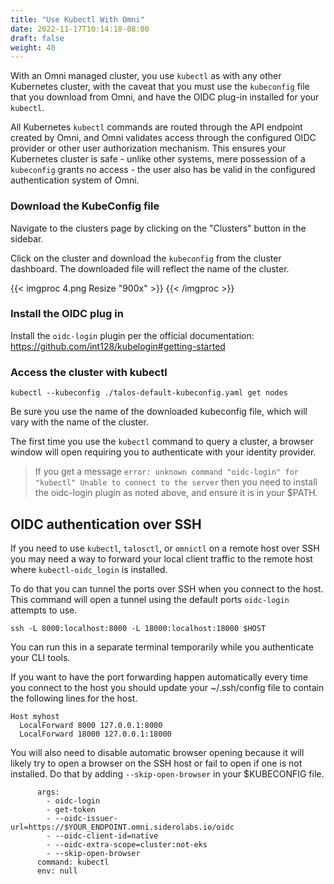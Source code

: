 ```yaml
---
title: "Use Kubectl With Omni"
date: 2022-11-17T10:14:18-08:00
draft: false
weight: 40
---
```


With an Omni managed cluster, you use `kubectl` as with any other Kubernetes cluster, with the caveat that you must use the `kubeconfig` file that you download from Omni, and have the OIDC plug-in installed for your `kubectl`.

All Kubernetes `kubectl` commands are routed through the API endpoint created by Omni, and Omni validates access through the configured OIDC provider or other user authorization mechanism.
This ensures your Kubernetes cluster is safe - unlike other systems, mere possession of a `kubeconfig` grants no access - the user also has be valid in the configured authentication system of Omni.

### Download the KubeConfig file
Navigate to the clusters page by clicking on the "Clusters" button in the sidebar.

Click on the cluster and download the `kubeconfig` from the cluster dashboard.
The downloaded file will reflect the name of the cluster.

{{< imgproc 4.png Resize "900x" >}}
{{< /imgproc >}}

### Install the OIDC plug in
Install the `oidc-login` plugin per the official documentation: https://github.com/int128/kubelogin#getting-started

### Access the cluster with kubectl
```
kubectl --kubeconfig ./talos-default-kubeconfig.yaml get nodes
```
Be sure you use the name of the downloaded kubeconfig file, which will vary with the name of the cluster.

The first time you use the `kubectl` command to query a cluster, a browser window will open requiring you to authenticate with your identity provider.

 > If you get a message `error: unknown command "oidc-login" for "kubectl" Unable to connect to the server` then you need to install the oidc-login plugin as noted above, and ensure it is in your $PATH.


## OIDC authentication over SSH
If you need to use `kubectl`, `talosctl`, or `omnictl` on a remote host over SSH you may need a way to forward your local client traffic to the remote host where `kubectl-oidc_login` is installed.

To do that you can tunnel the ports over SSH when you connect to the host.
This command will open a tunnel using the default ports `oidc-login` attempts to use.

```
ssh -L 8000:localhost:8000 -L 18000:localhost:18000 $HOST
```
You can run this in a separate terminal temporarily while you authenticate your CLI tools.

If you want to have the port forwarding happen automatically every time you connect to the host you should update your ~/.ssh/config file to contain the following lines for the host.

```
Host myhost
  LocalForward 8000 127.0.0.1:8000
  LocalForward 18000 127.0.0.1:18000
```
You will also need to disable automatic browser opening because it will likely try to open a browser on the SSH host or fail to open if one is not installed.
Do that by adding `--skip-open-browser` in your $KUBECONFIG file.

```
      args:
        - oidc-login
        - get-token
        - --oidc-issuer-url=https://$YOUR_ENDPOINT.omni.siderolabs.io/oidc
        - --oidc-client-id=native
        - --oidc-extra-scope=cluster:not-eks
        - --skip-open-browser
      command: kubectl
      env: null
```

